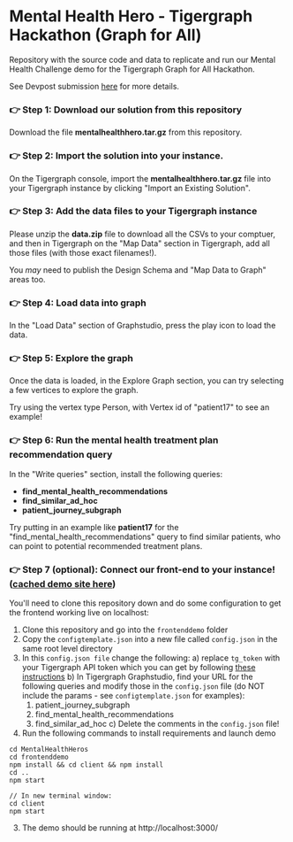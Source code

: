 # Mental Health Hero - Tigergraph Hackathon (Graph for All)
Repository with the source code and data to replicate and run our Mental Health Challenge demo for the Tigergraph Graph for All Hackathon.

See Devpost submission [here](https://devpost.com/software/mental-health-hero) for more details.

### 👉 Step 1: Download our solution from this repository
Download the file **mentalhealthhero.tar.gz** from this repository.


### 👉 Step 2: Import the solution into your instance.
On the Tigergraph console, import the **mentalhealthhero.tar.gz** file into your Tigergraph instance by clicking "Import an Existing Solution".


### 👉 Step 3: Add the data files to your Tigergraph instance
Please unzip the **data.zip** file to download all the CSVs to your comptuer, and then in Tigergraph on the "Map Data" section in Tigergraph, add all those files (with those exact filenames!).

You _may_ need to publish the Design Schema and "Map Data to Graph" areas too.


### 👉 Step 4: Load data into graph
In the "Load Data" section of Graphstudio, press the play icon to load the data.


### 👉 Step 5: Explore the graph
Once the data is loaded, in the Explore Graph section, you can try selecting a few vertices to explore the graph.

Try using the vertex type Person, with Vertex id of "patient17" to see an example!


### 👉 Step 6: Run the mental health treatment plan recommendation query
In the "Write queries" section, install the following queries:
* **find_mental_health_recommendations**
* **find_similar_ad_hoc**
* **patient_journey_subgraph**

Try putting in an example like **patient17** for the "find_mental_health_recommendations" query to find similar patients, who can point to potential recommended treatment plans.


### 👉 Step 7 (optional): Connect our front-end to your instance! ([cached demo site here](https://mental-health-hero.herokuapp.com/))
You'll need to clone this repository down and do some configuration to get the frontend working live on localhost:
1. Clone this repository and go into the `frontenddemo` folder
2. Copy the `configtemplate.json` into a new file called `config.json` in the same root level directory
3. In this `config.json file` change the following:
  a) replace `tg_token` with your Tigergraph API token which you can get by following [these instructions](https://docs.tigergraph.com/tigergraph-server/current/api/built-in-endpoints#_request_a_token)
  b) In Tigergraph Graphstudio, find your URL for the following queries and modify those in the `config.json` file (do NOT include the params - see `configtemplate.json` for examples):
    1. patient_journey_subgraph
    2. find_mental_health_recommendations
    3. find_similar_ad_hoc
  c) Delete the comments in the `config.json` file!
2. Run the following commands to install requirements and launch demo
```
cd MentalHealthHeros
cd frontenddemo
npm install && cd client && npm install
cd ..
npm start

// In new terminal window:
cd client
npm start
```
3. The demo should be running at http://localhost:3000/
